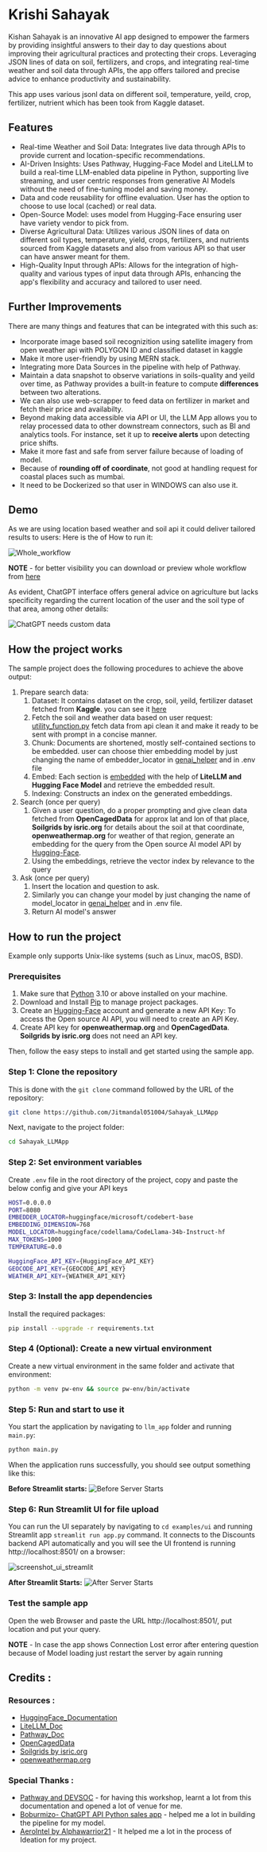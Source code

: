 # Krishi Sahayak

Kishan Sahayak is an innovative AI app designed to empower the farmers by providing insightful answers to their day to day questions about improving their agricultural practices and protecting their crops. Leveraging JSON lines of data on soil, fertilizers, and crops, and integrating real-time weather and soil data through APIs, the app offers tailored and precise advice to enhance productivity and sustainability.

This app uses various jsonl data on different soil, temperature, yeild, crop, fertilizer, nutrient which has been took from Kaggle dataset.

## Features

- Real-time Weather and Soil Data: Integrates live data through APIs to provide current and location-specific recommendations.
- AI-Driven Insights: Uses Pathway, Hugging-Face Model and LiteLLM to build a real-time LLM-enabled data pipeline in Python, supporting live streaming, and user centric responses from generative AI Models without the need of fine-tuning model and saving money.
- Data and code reusability for offline evaluation. User has the option to choose to use local (cached) or real data.
- Open-Source Model: uses model from Hugging-Face ensuring user have variety vendor to pick from.
- Diverse Agricultural Data: Utilizes various JSON lines of data on different soil types, temperature, yield, crops, fertilizers, and nutrients sourced from Kaggle datasets and also from various API so that user can have answer meant for them.
- High-Quality Input through APIs: Allows for the integration of high-quality and various types of input data through APIs, enhancing the app's flexibility and accuracy and tailored to user need.

## Further Improvements

There are many things and features that can be integrated with this such as:

- Incorporate image based soil recognizition using satellite imagery from open weather api with POLYGON ID and classified dataset in kaggle
- Make it more user-friendly by using MERN stack.
- Integrating more Data Sources in the pipeline with help of Pathway.
- Maintain a data snapshot to observe variations in soils-quality and yeild over time, as Pathway provides a built-in feature to compute **differences** between two alterations.
- We can also use web-scrapper to feed data on fertilizer in market and fetch their price and availabilty.
- Beyond making data accessible via API or UI, the LLM App allows you to relay processed data to other downstream connectors, such as BI and analytics tools. For instance, set it up to **receive alerts** upon detecting price shifts.
- Make it more fast and safe from server failure because of loading of model.
- Because of **rounding off of coordinate**, not good at handling request for coastal places such as mumbai.
- It need to be Dockerized so that user in WINDOWS can also use it.

## Demo

As we are using location based weather and soil api it could deliver tailored results to users:
Here is the of How to run it:

![Whole_workflow](./assets/sahayakShort.gif)

**NOTE** - for better visibility you can download or preview whole workflow from [here](./assets/whole_workflow.mp4)

As evident, ChatGPT interface offers general advice on agriculture but lacks specificity regarding the current location of the user and the soil type of that area, among other details:

![ChatGPT needs custom data](./assets/chatgpt_response-ezgif.gif)


## How the project works

The sample project does the following procedures to achieve the above output:

1. Prepare search data:
    1. Dataset: It contains dataset on the crop, soil, yeild, fertilizer dataset fetched from **Kaggle**. you can see it [here](./examples/data/)
    2. Fetch the soil and weather data based on user request: [utility_function.py](./examples/ui/utility_function.py) fetch data from api clean it and make it ready to be sent with prompt in a concise manner.
    3. Chunk: Documents are shortened, mostly self-contained sections to be embedded. user can choose thier embedding model by just changing the name of embedder_locator in [genai_helper](./common/genai_helper.py) and in .env file
    4. Embed: Each section is [embedded](https://docs.litellm.ai/docs/embedding/supported_embedding) with the help of **LiteLLM and Hugging Face Model** and retrieve the embedded result.
    5. Indexing: Constructs an index on the generated embeddings.
2. Search (once per query)
    1. Given a user question, do a proper prompting and give clean data fetched from **OpenCagedData** for approx lat and lon of that place, **Soilgrids by isric.org** for details about the soil at that coordinate, **openweathermap.org** for weather of that region, generate an embedding for the query from the Open source AI model API by [Hugging-Face](https://huggingface.co/).
    2. Using the embeddings, retrieve the vector index by relevance to the query
3. Ask (once per query)
    1. Insert the location and question to ask.
    2. Similarly you can change your model by just changing the name of model_locator in [genai_helper](./common/genai_helper.py) and in .env file.
    2. Return AI model's answer

## How to run the project

Example only supports Unix-like systems (such as Linux, macOS, BSD).

### Prerequisites

1. Make sure that [Python](https://www.python.org/downloads/) 3.10 or above installed on your machine.
2. Download and Install [Pip](https://pip.pypa.io/en/stable/installation/) to manage project packages.
3. Create an [Hugging-Face](https://huggingface.co/) account and generate a new API Key: To access the Open source AI API, you will need to create an API Key.
4. Create API key for **openweathermap.org** and **OpenCagedData**. **Soilgrids by isric.org** does not need an API key.

Then, follow the easy steps to install and get started using the sample app.

### Step 1: Clone the repository

This is done with the `git clone` command followed by the URL of the repository:

```bash
git clone https://github.com/Jitmandal051004/Sahayak_LLMApp
```

Next,  navigate to the project folder:

```bash
cd Sahayak_LLMApp
```

### Step 2: Set environment variables

Create `.env` file in the root directory of the project, copy and paste the below config and give your API keys 

```bash
HOST=0.0.0.0
PORT=8080
EMBEDDER_LOCATOR=huggingface/microsoft/codebert-base
EMBEDDING_DIMENSION=768
MODEL_LOCATOR=huggingface/codellama/CodeLlama-34b-Instruct-hf
MAX_TOKENS=1000
TEMPERATURE=0.0

HuggingFace_API_KEY={HuggingFace_API_KEY}
GEOCODE_API_KEY={GEOCODE_API_KEY}
WEATHER_API_KEY={WEATHER_API_KEY}
```

### Step 3: Install the app dependencies

Install the required packages:

```bash
pip install --upgrade -r requirements.txt
```
### Step 4 (Optional): Create a new virtual environment

Create a new virtual environment in the same folder and activate that environment:

```bash
python -m venv pw-env && source pw-env/bin/activate
```

### Step 5: Run and start to use it

You start the application by navigating to `llm_app` folder and running `main.py`:

```bash
python main.py
```

When the application runs successfully, you should see output something like this:

**Before Streamlit starts:**
![Before Server Starts](./assets/Before_server_start.png)

### Step 6: Run Streamlit UI for file upload

You can run the UI separately by navigating to `cd examples/ui` and running Streamlit app
`streamlit run app.py` command. It connects to the Discounts backend API automatically and you will see the UI frontend is running http://localhost:8501/ on a browser:

![screenshot_ui_streamlit](/assets/streamlit.png)

**After Streamlit Starts:**
![After Server Starts](./assets/After_Server_start.png)

### Test the sample app

Open the web Browser and paste the URL http://localhost:8501/, put location and put your query.

**NOTE** - In case the app shows Connection Lost error after entering question because of Model loading just restart the server by again running 

## Credits :

### Resources :
- [HuggingFace_Documentation](https://huggingface.co/docs)
- [LiteLLM_Doc](https://docs.litellm.ai/docs/)
- [Pathway_Doc](https://pathway.com/developers/user-guide/introduction/welcome)
- [OpenCagedData](https://opencagedata.com/api#quickstart)
- [Soilgrids by isric.org](https://rest.isric.org/soilgrids/v2.0/docs#/default/query_layer_properties_properties_query_get)
- [openweathermap.org](https://openweathermap.org/api)

### Special Thanks :
- [Pathway and DEVSOC](https://devsoc-bits-goa.gitbook.io/rag-and-llm-bootcamp) - for having this workshop, learnt a lot from this documentation and opened a lot of venue for me.
- [Boburmizo- ChatGPT API Python sales app](https://github.com/Boburmirzo/chatgpt-api-python-sales) - helped me a lot in building the pipeline for my model.
- [AeroIntel by Alphawarrior21](https://github.com/Alphawarrior21/AeroIntel) - It helped me a lot in the process of Ideation for my project.
